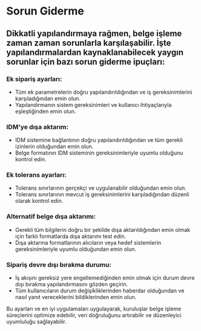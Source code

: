 # Sorun Giderme

## Dikkatli yapılandırmaya rağmen, belge işleme zaman zaman sorunlarla karşılaşabilir. İşte yapılandırmalardan kaynaklanabilecek yaygın sorunlar için bazı sorun giderme ipuçları:

### Ek sipariş ayarları:

* Tüm ek parametrelerin doğru yapılandırıldığından ve iş gereksinimlerini karşıladığından emin olun.
* Yapılandırmanın sistem gereksinimleri ve kullanıcı ihtiyaçlarıyla eşleştiğinden emin olun.

### IDM'ye dışa aktarım:

* IDM sistemine bağlantının doğru yapılandırıldığından ve tüm gerekli izinlerin olduğundan emin olun.
* Belge formatının IDM sisteminin gereksinimleriyle uyumlu olduğunu kontrol edin.

### Ek tolerans ayarları:

* Tolerans sınırlarının gerçekçi ve uygulanabilir olduğundan emin olun.
* Tolerans sınırlarının mevcut iş gereksinimlerini karşıladığından düzenli olarak kontrol edin.

### Alternatif belge dışa aktarımı:

* Gerekli tüm bilgilerin doğru bir şekilde dışa aktarıldığından emin olmak için farklı formatlarda dışa aktarımı test edin.
* Dışa aktarma formatlarının alıcıların veya hedef sistemlerin gereksinimleriyle uyumlu olduğundan emin olun.

### Sipariş devre dışı bırakma durumu:

* İş akışını gereksiz yere engellemediğinden emin olmak için durum devre dışı bırakma yapılandırmasını gözden geçirin.
* Tüm kullanıcıların durum değişikliklerinden haberdar olduğundan ve nasıl yanıt vereceklerini bildiklerinden emin olun.

Bu ayarları ve en iyi uygulamaları uygulayarak, kuruluşlar belge işleme süreçlerini optimize edebilir, veri doğruluğunu artırabilir ve düzenleyici uyumluluğu sağlayabilir.
